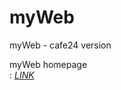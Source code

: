 # myWeb

myWeb - cafe24 version

myWeb homepage  
 : [_LINK_]
 
 [_LINK_]:http://hje9418.cafe24.com
